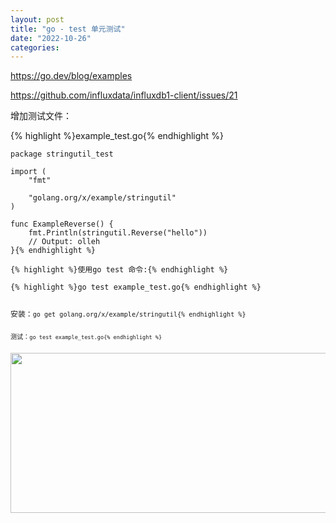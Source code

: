 ```yaml
---
layout: post
title: "go - test 单元测试"
date: "2022-10-26"
categories: 
---
```

<p><a href="https://go.dev/blog/examples">https://go.dev/blog/examples</a></p>

<p><a href="https://github.com/influxdata/influxdb1-client/issues/21">https://github.com/influxdata/influxdb1-client/issues/21</a></p>

<p>增加测试文件：</p>

{% highlight %}example_test.go{% endhighlight %}

<pre>
<code>package stringutil_test

import (
    &quot;fmt&quot;

    &quot;golang.org/x/example/stringutil&quot;
)

func ExampleReverse() {
    fmt.Println(stringutil.Reverse(&quot;hello&quot;))
    // Output: olleh
}{% endhighlight %}

{% highlight %}使用go test 命令:{% endhighlight %}

{% highlight %}go test example_test.go{% endhighlight %}

<pre>安装：<code>go get golang.org/x/example/stringutil{% endhighlight %}

<pre>测试：<code>go test example_test.go{% endhighlight %}

<p><img height="256" src="/uploads/ckeditor/pictures/657/image-20221026152720-1.png" width="1109" /></p>

